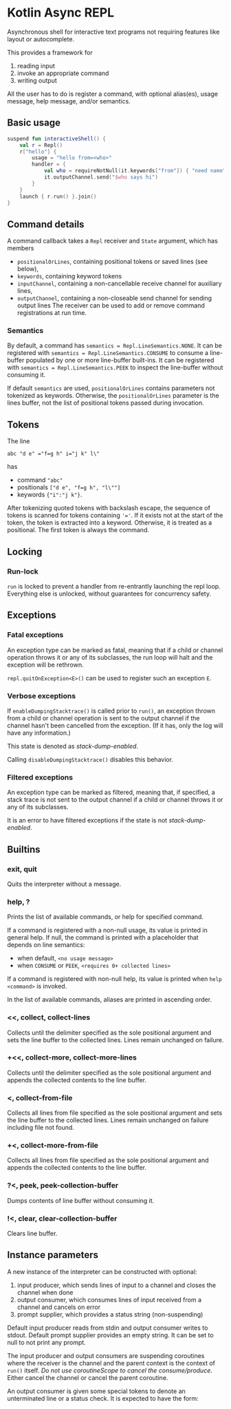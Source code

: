 # Kotlin Async REPL

Asynchronous shell for interactive text programs not requiring features
like layout or autocomplete.

This provides a framework for
1. reading input
2. invoke an appropriate command
3. writing output

All the user has to do is register a command, with optional alias(es), usage message, help message, and/or semantics.

## Basic usage

```kotlin
suspend fun interactiveShell() {
    val r = Repl()
    r["hello"] {
        usage = "hello from=<who>"
        handler = {
            val who = requireNotNull(it.keywords["from"]) { "need name" }
            it.outputChannel.send("$who says hi")
        }
    }
    launch { r.run() }.join()
}
```

## Command details
A command callback takes a `Repl` receiver and `State` argument, which has members
- `positionalOrLines`, containing positional tokens or saved lines (see below),
- `keywords`, containing keyword tokens
- `inputChannel`, containing a non-cancellable receive channel for auxiliary lines,
- `outputChannel`, containing a non-closeable send channel for sending output lines
The receiver can be used to add or remove command registrations at run time.

### Semantics
By default, a command has `semantics = Repl.LineSemantics.NONE`.
It can be registered with `semantics = Repl.LineSemantics.CONSUME` to consume a line-buffer populated by one or more
line-buffer built-ins.
It can be registered with `semantics = Repl.LineSemantics.PEEK` to inspect the line-buffer without consuming it.

If default `semantics` are used, `positionalOrLines` contains parameters not tokenized as keywords.
Otherwise, the `positionalOrLines` parameter is the lines buffer,
not the list of positional tokens passed during invocation.

## Tokens
The line
```
abc "d e" ="f=g h" i="j k" l\"
```
has
- command `"abc"`
- positionals `["d e", "f=g h", "l\""]`
- keywords `{"i":"j k"}`.

After tokenizing quoted tokens with backslash escape, the sequence of tokens is scanned
for tokens containing `'='`. If it exists not at the start of the token, the token is
extracted into a keyword. Otherwise, it is treated as a positional. The first token is always
the command.

## Locking
### Run-lock
`run` is locked to prevent a handler from re-entrantly launching the repl loop.
Everything else is unlocked, without guarantees for concurrency safety.


## Exceptions
### Fatal exceptions
An exception type can be marked as fatal, meaning that if a child or channel operation throws it or
any of its subclasses,  the run loop will halt and the exception will be rethrown.

`repl.quitOnException<E>()` can be used to register such an exception `E`.

### Verbose exceptions
If `enableDumpingStacktrace()` is called prior to `run()`, an exception thrown from a child or channel operation is sent
to the output  channel if the channel hasn't been cancelled from the exception.
(If it has, only the log will have any information.)

This state is denoted as *stack-dump-enabled*.

Calling `disableDumpingStacktrace()` disables this behavior.

### Filtered exceptions
An exception type can be marked as filtered, meaning that, if specified, a stack trace is not sent to the output channel
if a child or channel throws it or any of its subclasses.

It is an error to have filtered exceptions if the state is not *stack-dump-enabled*.

## Builtins
### exit, quit
Quits the interpreter without a message.
### help, ?
Prints the list of available commands, or help for specified command.

If a command is registered with a non-null usage, its value is printed in general help.
If null, the command is printed with a placeholder that depends on line semantics:
- when default, `<no usage message>`
- when `CONSUME` or `PEEK`, `<requires 0+ collected lines>`

If a command is registered with non-null help, its value is printed when `help <command>` is invoked.

In the list of available commands, aliases are printed in ascending order.

### <<, collect, collect-lines
Collects until the delimiter specified as the sole positional argument and
sets the line buffer to the collected lines. Lines remain unchanged on failure.

### +<<, collect-more, collect-more-lines
Collects until the delimiter specified as the sole positional argument and
appends the collected contents to the line buffer.

### <, collect-from-file
Collects all lines from file specified as the sole positional argument and
sets the line buffer to the collected lines. Lines remain unchanged on failure including
file not found.

### +<, collect-more-from-file
Collects all lines from file specified as the sole positional argument and
appends the collected contents to the line buffer.

### ?<, peek, peek-collection-buffer
Dumps contents of line buffer without consuming it.

### !<, clear, clear-collection-buffer
Clears line buffer.

## Instance parameters
A new instance of the interpreter can be constructed with optional:
1. input producer, which sends lines of input to a channel and
   closes the channel when done
2. output consumer, which consumes lines of input received from a channel
   and cancels on error
3. prompt supplier, which provides a status string (non-suspending)

Default input producer reads from stdin and output consumer writes to stdout.
Default prompt supplier provides an empty string. It can be set to null to not print any
prompt.

The input producer and output consumers are suspending coroutines where the receiver is the channel and
the parent context is the context of `run()` itself.
*Do not use coroutineScope to cancel the consume/produce.*
Either cancel the channel or cancel the parent coroutine.

An output consumer is given some special tokens to denote an unterminated line or a status 
check. It is expected to have the form: